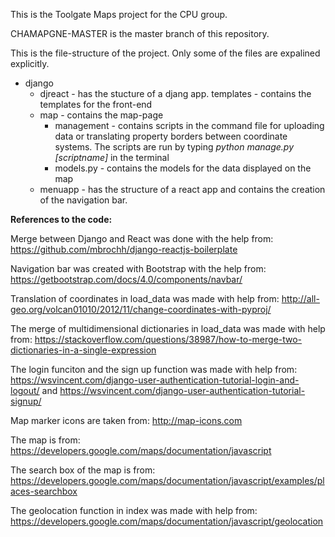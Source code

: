 This is the Toolgate Maps project for the CPU group.

CHAMAPGNE-MASTER is the master branch of this repository. 

This is the file-structure of the project. Only some of the files are expalined explicitly. 
- django
    - djreact - has the stucture of a djang app. 
        templates - contains the templates for the front-end
    - map - contains the map-page
        - management - contains scripts in the command file for uploading data or translating property borders between coordinate systems. The scripts are run by typing *python manage.py [scriptname]* in the terminal
        - models.py - contains the models for the data displayed on the map
    - menuapp - has the structure of a react app and contains the creation of the navigation bar. 


<b>References to the code:</b>

Merge between Django and React was done with the help from: 
https://github.com/mbrochh/django-reactjs-boilerplate

Navigation bar was created with Bootstrap with the help from: 
https://getbootstrap.com/docs/4.0/components/navbar/

Translation of coordinates in load_data was made with help from:
http://all-geo.org/volcan01010/2012/11/change-coordinates-with-pyproj/ 

The merge of multidimensional dictionaries in load_data was made with help from:
https://stackoverflow.com/questions/38987/how-to-merge-two-dictionaries-in-a-single-expression

The login funciton and the sign up function was made with help from:
https://wsvincent.com/django-user-authentication-tutorial-login-and-logout/
and 
https://wsvincent.com/django-user-authentication-tutorial-signup/

Map marker icons are taken from:
http://map-icons.com

The map is from:
https://developers.google.com/maps/documentation/javascript

The search box of the map is from:
https://developers.google.com/maps/documentation/javascript/examples/places-searchbox

The geolocation function in index was made with help from:
https://developers.google.com/maps/documentation/javascript/geolocation
